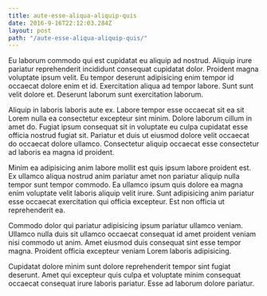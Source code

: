 ```yaml
---
title: aute-esse-aliqua-aliquip-quis
date: 2016-9-16T22:12:03.284Z
layout: post
path: "/aute-esse-aliqua-aliquip-quis/"
---
```


Eu laborum commodo qui est cupidatat eu aliquip ad nostrud. Aliquip irure pariatur reprehenderit incididunt consequat cupidatat dolor. Proident magna voluptate ipsum velit. Eu tempor deserunt adipisicing enim tempor id occaecat dolore enim et id. Exercitation aliqua ad tempor labore. Sunt sunt velit dolore et. Deserunt laborum sunt exercitation laborum.

Aliquip in laboris laboris aute ex. Labore tempor esse occaecat sit ea sit Lorem nulla ea consectetur excepteur sint minim. Dolore laborum cillum in amet do. Fugiat ipsum consequat sit in voluptate eu culpa cupidatat esse officia nostrud fugiat sit. Pariatur et duis ut eiusmod dolore velit occaecat do occaecat dolore ullamco. Consectetur aliquip occaecat esse consectetur ad laboris ea magna id proident.

Minim ea adipisicing anim labore mollit est quis ipsum labore proident est. Ex ullamco aliqua nostrud anim pariatur amet non pariatur aliquip nulla tempor sunt tempor commodo. Ea ullamco ipsum quis dolore ea magna enim voluptate velit laboris aliquip velit irure. Sunt adipisicing anim pariatur esse occaecat exercitation qui officia excepteur. Est non officia ut reprehenderit ea.

Commodo dolor qui pariatur adipisicing ipsum pariatur ullamco veniam. Ullamco nulla duis sit ullamco occaecat consequat id amet proident veniam nisi commodo ut anim. Amet eiusmod duis consequat sint esse tempor magna. Proident officia excepteur veniam Lorem laboris adipisicing.

Cupidatat dolore minim sunt dolore reprehenderit tempor sint fugiat deserunt. Amet qui excepteur quis culpa et voluptate minim consequat occaecat consequat irure laboris pariatur. Esse ad laborum dolore pariatur.